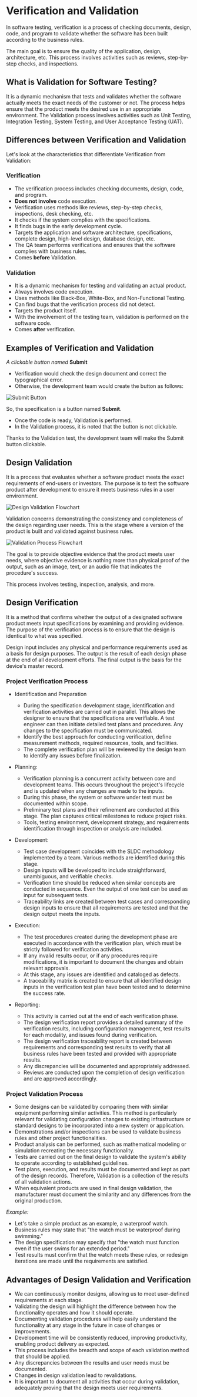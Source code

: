 # Verification and Validation

In software testing, verification is a process of checking documents, design, code, and program to validate whether the software has been built according to the business rules.

The main goal is to ensure the quality of the application, design, architecture, etc. This process involves activities such as reviews, step-by-step checks, and inspections.

## What is Validation for Software Testing?

It is a dynamic mechanism that tests and validates whether the software actually meets the exact needs of the customer or not. The process helps ensure that the product meets the desired use in an appropriate environment. The Validation process involves activities such as Unit Testing, Integration Testing, System Testing, and User Acceptance Testing (UAT).

## Differences between Verification and Validation

Let's look at the characteristics that differentiate Verification from Validation:

### Verification

- The verification process includes checking documents, design, code, and program.
- **Does not involve** code execution.
- Verification uses methods like reviews, step-by-step checks, inspections, desk checking, etc.
- It checks if the system complies with the specifications.
- It finds bugs in the early development cycle.
- Targets the application and software architecture, specifications, complete design, high-level design, database design, etc.
- The QA team performs verifications and ensures that the software complies with business rules.
- Comes **before** Validation.

### Validation

- It is a dynamic mechanism for testing and validating an actual product.
- Always involves code execution.
- Uses methods like Black-Box, White-Box, and Non-Functional Testing.
- Can find bugs that the verification process did not detect.
- Targets the product itself.
- With the involvement of the testing team, validation is performed on the software code.
- Comes **after** verification.

## Examples of Verification and Validation

*A clickable button named* **Submit**

- Verification would check the design document and correct the typographical error.
- Otherwise, the development team would create the button as follows:

![Submit Button](https://www.guru99.com/images/blog/submet.png)

So, the specification is a button named **Submit**.

- Once the code is ready, Validation is performed.
- In the Validation process, it is noted that the button is not clickable.

Thanks to the Validation test, the development team will make the Submit button clickable.

## Design Validation

It is a process that evaluates whether a software product meets the exact requirements of end-users or investors. The purpose is to test the software product after development to ensure it meets business rules in a user environment.

![Design Validation Flowchart](https://www.guru99.com/images/jsp/030116_0846_LearnDesign1.png)

Validation concerns demonstrating the consistency and completeness of the design regarding user needs. This is the stage where a version of the product is built and validated against business rules.

![Validation Process Flowchart](https://www.guru99.com/images/jsp/030116_0846_LearnDesign2.png)

The goal is to provide objective evidence that the product meets user needs, where objective evidence is nothing more than physical proof of the output, such as an image, text, or an audio file that indicates the procedure's success.

This process involves testing, inspection, analysis, and more.

## Design Verification

It is a method that confirms whether the output of a designated software product meets input specifications by examining and providing evidence. The purpose of the verification process is to ensure that the design is identical to what was specified.

Design input includes any physical and performance requirements used as a basis for design purposes. The output is the result of each design phase at the end of all development efforts. The final output is the basis for the device's master record.

### Project Verification Process

- Identification and Preparation
  - During the specification development stage, identification and verification activities are carried out in parallel. This allows the designer to ensure that the specifications are verifiable. A test engineer can then initiate detailed test plans and procedures. Any changes to the specification must be communicated.
  - Identify the best approach for conducting verification, define measurement methods, required resources, tools, and facilities.
  - The complete verification plan will be reviewed by the design team to identify any issues before finalization.

- Planning:
  - Verification planning is a concurrent activity between core and development teams. This occurs throughout the project's lifecycle and is updated when any changes are made to the inputs.
  - During this phase, the system or software under test must be documented within scope.
  - Preliminary test plans and their refinement are conducted at this stage. The plan captures critical milestones to reduce project risks.
  - Tools, testing environment, development strategy, and requirements identification through inspection or analysis are included.

- Development:
  - Test case development coincides with the SLDC methodology implemented by a team. Various methods are identified during this stage.
  - Design inputs will be developed to include straightforward, unambiguous, and verifiable checks.
  - Verification time should be reduced when similar concepts are conducted in sequence. Even the output of one test can be used as input for subsequent tests.
  - Traceability links are created between test cases and corresponding design inputs to ensure that all requirements are tested and that the design output meets the inputs.

- Execution:
  - The test procedures created during the development phase are executed in accordance with the verification plan, which must be strictly followed for verification activities.
  - If any invalid results occur, or if any procedures require modifications, it is important to document the changes and obtain relevant approvals.
  - At this stage, any issues are identified and cataloged as defects.
  - A traceability matrix is created to ensure that all identified design inputs in the verification test plan have been tested and to determine the success rate.

- Reporting:
  - This activity is carried out at the end of each verification phase.
  - The design verification report provides a detailed summary of the verification results, including configuration management, test results for each modality, and issues found during verification.
  - The design verification traceability report is created between requirements and corresponding test results to verify that all business rules have been tested and provided with appropriate results.
  - Any discrepancies will be documented and appropriately addressed.
  - Reviews are conducted upon the completion of design verification and are approved accordingly.

### Project Validation Process

- Some designs can be validated by comparing them with similar equipment performing similar activities. This method is particularly relevant for validating configuration changes to existing infrastructure or standard designs to be incorporated into a new system or application.
- Demonstrations and/or inspections can be used to validate business rules and other project functionalities.
- Product analysis can be performed, such as mathematical modeling or simulation recreating the necessary functionality.
- Tests are carried out on the final design to validate the system's ability to operate according to established guidelines.
- Test plans, execution, and results must be documented and kept as part of the design records. Therefore, Validation is a collection of the results of all validation actions.
- When equivalent products are used in final design validation, the manufacturer must document the similarity and any differences from the original production.

*Example:*

- Let's take a simple product as an example, a waterproof watch.
- Business rules may state that "the watch must be waterproof during swimming."
- The design specification may specify that "the watch must function even if the user swims for an extended period."
- Test results must confirm that the watch meets these rules, or redesign iterations are made until the requirements are satisfied.

## Advantages of Design Validation and Verification

- We can continuously monitor designs, allowing us to meet user-defined requirements at each stage.
- Validating the design will highlight the difference between how the functionality operates and how it should operate.
- Documenting validation procedures will help easily understand the functionality at any stage in the future in case of changes or improvements.
- Development time will be consistently reduced, improving productivity, enabling product delivery as expected.
- This process includes the breadth and scope of each validation method that should be applied.
- Any discrepancies between the results and user needs must be documented.
- Changes in design validation lead to revalidations.
- It is important to document all activities that occur during validation, adequately proving that the design meets user requirements.
